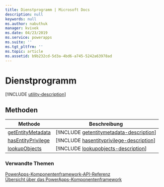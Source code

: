 ```yaml
---
title: Dienstprogramm | Microsoft Docs
description: null
keywords: null
ms.author: nabuthuk
manager: kvivek
ms.date: 04/23/2019
ms.service: powerapps
ms.suite: ''
ms.tgt_pltfrm: ''
ms.topic: article
ms.assetid: b9b232cd-5d3a-4bd6-a745-5242a63978ad
---
```


# <a name="utility"></a>Dienstprogramm

[!INCLUDE [utility-description](includes/utility-description.md)]

## <a name="methods"></a>Methoden

|Methode | Beschreibung | 
| ------|-------------|
|[getEntityMetadata](utility/getentitymetadata.md)|[!INCLUDE [getentitymetadata-description](utility/includes/getentitymetadata-description.md)]|
|[hasEntityPrivilege](utility/hasentityprivilege.md)|[!INCLUDE [hasentityprivilege-description](utility/includes/hasentityprivilege-description.md)]|
|[lookupObjects](utility/lookupobjects.md)|[!INCLUDE [lookupobjects-description](utility/includes/lookupobjects-description.md)]|


### <a name="related-topics"></a>Verwandte Themen

[PowerApps-Komponentenframework-API-Referenz](../reference/index.md)<br/>
[Übersicht über das PowerApps-Komponentenframework](../overview.md)
